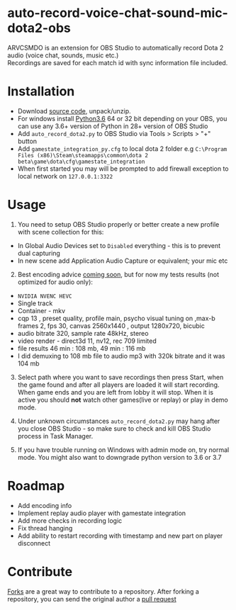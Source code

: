 # auto-record-voice-chat-sound-mic-dota2-obs
ARVCSMDO is an extension for OBS Studio to automatically record Dota 2 audio (voice chat, sounds, music etc.)  
Recordings are saved for each match id with sync information file included.  

# Installation 
* Download [source code](https://github.com/upgradeQ/auto-record-voice-chat-sound-mic-dota2-obs/archive/master.zip), unpack/unzip.
* For windows install [Python3.6](https://www.python.org/downloads/release/python-368/) 64 or 32 bit depending on your OBS, you can use any 3.6+ version of Python in 28+ version of OBS Studio 
* Add `auto_record_dota2.py` to OBS Studio via Tools > Scripts > "+" button
* Add `gamestate_integration_py.cfg` to local dota 2 folder e.g `C:\Program Files (x86)\Steam\steamapps\common\dota 2 beta\game\dota\cfg\gamestate_integration`
* When first started you may will be prompted to add firewall exception to local network on `127.0.0.1:3322`

# Usage
1. You need to setup OBS Studio properly or better create a new profile with scene collection for this:
 * In Global Audio Devices set to `Disabled` everything - this is to prevent dual capturing
 * In new scene add  Application Audio Capture or equivalent; your mic etc

2. Best encoding advice [coming soon](https://obsproject.com/forum/threads/what-are-encoding-settings-for-audio-only-still-image-recording.160619/), but for now my tests results (not optimized for audio only):
 - `NVIDIA NVENC HEVC`
 - Single track
 - Container - mkv
 - cqp 13 , preset quality, profile main, psycho visual tuning on ,max-b frames 2, fps 30, canvas 2560x1440 , output 1280x720, bicubic
 - audio bitrate 320, sample rate 48kHz, stereo 
 - video render - direct3d 11, nv12, rec 709 limited
 - file results 46 min : 108 mb, 49 min : 116 mb 
 - I did demuxing to 108 mb file to audio mp3 with 320k bitrate and it was 104 mb 

3. Select path where you want to save recordings then press Start, when the game found and after all players are loaded it will start recording.
When game ends and you are left from lobby it will stop. When it is active you should **not** watch other games(live or replay) or play in demo mode.

4. Under unknown circumstances `auto_record_dota2.py` may hang after you close OBS Studio - so make sure to check and kill OBS Studio process in Task Manager.

5. If you have trouble running on Windows with admin mode on, try normal mode. You might also want to downgrade python version to 3.6 or 3.7

# Roadmap 
- Add encoding info
- Implement replay audio player with gamestate integration 
- Add more checks in recording logic
- Fix thread hanging 
- Add ability to restart recording with timestamp and new part on player disconnect

# Contribute 
 [Forks](https://help.github.com/articles/fork-a-repo) are a great way to contribute to a repository.
After forking a repository, you can send the original author a [pull request](https://help.github.com/articles/using-pull-requests)
